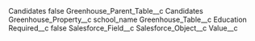 <?xml version="1.0" encoding="UTF-8"?>
<CustomMetadata xmlns="http://soap.sforce.com/2006/04/metadata" xmlns:xsi="http://www.w3.org/2001/XMLSchema-instance" xmlns:xsd="http://www.w3.org/2001/XMLSchema">
    <label>Candidates</label>
    <protected>false</protected>
    <values>
        <field>Greenhouse_Parent_Table__c</field>
        <value xsi:type="xsd:string">Candidates</value>
    </values>
    <values>
        <field>Greenhouse_Property__c</field>
        <value xsi:type="xsd:string">school_name</value>
    </values>
    <values>
        <field>Greenhouse_Table__c</field>
        <value xsi:type="xsd:string">Education</value>
    </values>
    <values>
        <field>Required__c</field>
        <value xsi:type="xsd:boolean">false</value>
    </values>
    <values>
        <field>Salesforce_Field__c</field>
        <value xsi:nil="true"/>
    </values>
    <values>
        <field>Salesforce_Object__c</field>
        <value xsi:nil="true"/>
    </values>
    <values>
        <field>Value__c</field>
        <value xsi:nil="true"/>
    </values>
</CustomMetadata>
